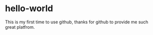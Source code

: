 # hello-world
This is my first time to use github, thanks for github to provide me such great platfrom.
